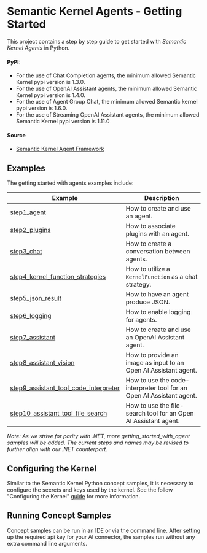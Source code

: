 # Semantic Kernel Agents - Getting Started

This project contains a step by step guide to get started with _Semantic Kernel Agents_ in Python.

#### PyPI:
- For the use of Chat Completion agents, the minimum allowed Semantic Kernel pypi version is 1.3.0.
- For the use of OpenAI Assistant agents, the minimum allowed Semantic Kernel pypi version is 1.4.0.
- For the use of Agent Group Chat, the minimum allowed Semantic kernel pypi version is 1.6.0.
- For the use of Streaming OpenAI Assistant agents, the minimum allowed Semantic Kernel pypi version is 1.11.0

#### Source

- [Semantic Kernel Agent Framework](../../semantic_kernel/agents/)

## Examples

The getting started with agents examples include:

 Example                                                                                                          | Description
------------------------------------------------------------------------------------------------------------------|----------------------------------------------------------------------
 [step1_agent](../getting_started_with_agents/step1_agent.py)                                                     | How to create and use an agent.
 [step2_plugins](../getting_started_with_agents/step2_plugins.py)                                                 | How to associate plugins with an agent.
 [step3_chat](../getting_started_with_agents/step3_chat.py)                                                       | How to create a conversation between agents.
 [step4_kernel_function_strategies](../getting_started_with_agents/step4_kernel_function_strategies.py)           | How to utilize a `KernelFunction` as a chat strategy.
 [step5_json_result](../getting_started_with_agents/step5_json_result.py)                                         | How to have an agent produce JSON.
 [step6_logging](../getting_started_with_agents/step6_logging.py)                                                 | How to enable logging for agents.
 [step7_assistant](../getting_started_with_agents/step7_assistant.py)                                             | How to create and use an OpenAI Assistant agent.
 [step8_assistant_vision](../getting_started_with_agents/step8_assistant_vision.py)                               | How to provide an image as input to an Open AI Assistant agent.
 [step9_assistant_tool_code_interpreter](../getting_started_with_agents/step9_assistant_tool_code_interpreter.py) | How to use the code-interpreter tool for an Open AI Assistant agent.
 [step10_assistant_tool_file_search](../getting_started_with_agents/step10_assistant_tool_file_search.py)         | How to use the file-search tool for an Open AI Assistant agent.

*Note: As we strive for parity with .NET, more getting_started_with_agent samples will be added. The current steps and names may be revised to further align with our .NET counterpart.*

## Configuring the Kernel

Similar to the Semantic Kernel Python concept samples, it is necessary to configure the secrets
and keys used by the kernel. See the follow "Configuring the Kernel" [guide](../concepts/README.md#configuring-the-kernel) for
more information.

## Running Concept Samples

Concept samples can be run in an IDE or via the command line. After setting up the required api key
for your AI connector, the samples run without any extra command line arguments.
